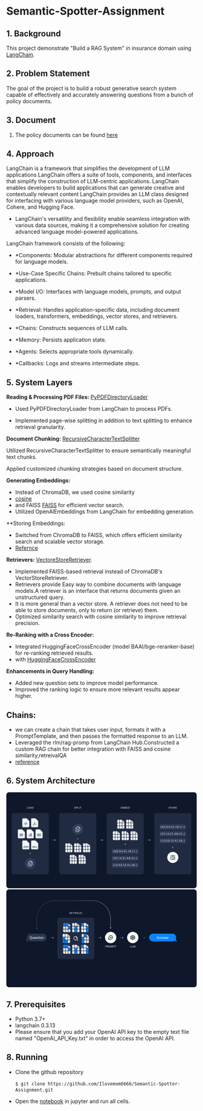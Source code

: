 # Semantic-Spotter-Assignment

## 1. Background

This project demonstrate "Build a RAG System" in insurance domain
using  [LangChain](https://python.langchain.com/docs/introduction/).

## 2. Problem Statement

The goal of the project is to build a robust generative search system capable of effectively and accurately
answering questions from a bunch of policy documents.

## 3. Document

1. The policy documents can be found [here](https://github.com/Ilovemom6666/Semantic-Spotter-Assignment/tree/main/Insurance%20Policy%20Documents)


## 4. Approach 

LangChain is a framework that simplifies the development of LLM applications LangChain offers a suite of tools,
components, and interfaces that simplify the construction of LLM-centric applications. LangChain enables developers to
build applications that can generate creative and contextually relevant content LangChain provides an LLM class designed
for interfacing with various language model providers, such as OpenAI, Cohere, and Hugging Face.

- LangChain's versatility and flexibility enable seamless integration with various data sources, making it a comprehensive
solution for creating advanced language model-powered applications.

LangChain framework consists of the following:

- *Components: Modular abstractions for different components required for language models.

- *Use-Case Specific Chains: Prebuilt chains tailored to specific applications.

- *Model I/O: Interfaces with language models, prompts, and output parsers.

- *Retrieval: Handles application-specific data, including document loaders, transformers, embeddings, vector stores, and retrievers.

- *Chains: Constructs sequences of LLM calls.

- *Memory: Persists application state.

- *Agents: Selects appropriate tools dynamically.

- *Callbacks: Logs and streams intermediate steps.

## 5. System Layers

**Reading & Processing PDF Files:** [PyPDFDirectoryLoader](https://python.langchain.com/api_reference/community/document_loaders/langchain_community.document_loaders.pdf.PyPDFDirectoryLoader.html)

- Used PyPDFDirectoryLoader from LangChain to process PDFs.

- Implemented page-wise splitting in addition to text splitting to enhance retrieval granularity.


**Document Chunking:**  [RecursiveCharacterTextSplitter](https://python.langchain.com/docs/how_to/recursive_text_splitter/)

Utilized RecursiveCharacterTextSplitter to ensure semantically meaningful text chunks.

Applied customized chunking strategies based on document structure.


**Generating Embeddings:** 

- Instead of ChromaDB, we used cosine similarity
- [cosine](https://api.python.langchain.com/en/latest/utils/langchain_community.utils.math.cosine_similarity.html)
- and FAISS [FAISS](https://python.langchain.com/docs/integrations/vectorstores/faiss/) for efficient vector search.
- Utilized OpenAIEmbeddings from LangChain for embedding generation.

**Storing Embeddings:

-  Switched from ChromaDB to FAISS, which offers efficient similarity search and scalable vector storage.
-  [Refernce]((https://python.langchain.com/api_reference/community/vectorstores/langchain_community.vectorstores.faiss.FAISS.html))

**Retrievers:** [VectoreStoreRetriever](https://api.python.langchain.com/en/latest/langchain_api_reference.html#module-langchain.retrievers).

- Implemented FAISS-based retrieval instead of ChromaDB's VectorStoreRetriever.
- Retrievers provide Easy way to combine documents with language models.A retriever is an interface that returns documents given an unstructured query.
- It is more general than a vector store. A retriever does not need to be able to store documents, only to return (or retrieve) them.
- Optimized similarity search with cosine similarity to improve retrieval precision.

**Re-Ranking with a Cross Encoder:**

- Integrated HuggingFaceCrossEncoder (model BAAI/bge-reranker-base) for re-ranking retrieved results.
- with [HuggingFaceCrossEncoder](https://python.langchain.com/api_reference/community/cross_encoders/langchain_community.cross_encoders.huggingface.HuggingFaceCrossEncoder.html)

**Enhancements in Query Handling:**
- Added new question sets to improve model performance.
- Improved the ranking logic to ensure more relevant results appear higher.

## Chains:

 - we can create a chain that takes user input, formats it with a PromptTemplate, and then passes the formatted response to an LLM.
- Leveraged the rlm/rag-promp from LangChain Hub.Constructed a custom RAG chain for better integration with FAISS and cosine similarity,retreivalQA 
- [reference](https://python.langchain.com/docs/versions/migrating_chains/retrieval_qa/)



## 6. System Architecture

![](./Images/arch1.png) 
![](./Images/arch2.png)

## 7. Prerequisites

- Python 3.7+
- langchain 0.3.13
- Please ensure that you add your OpenAI API key to the empty text file named "OpenAI_API_Key.txt" in order to access
  the
  OpenAI API.

## 8. Running

- Clone the github repository
  ```shell
  $ git clone https://github.com/Ilovemom6666/Semantic-Spotter-Assignment.git
  ```
- Open
  the [notebook](https://github.com/Ilovemom6666/Semantic-Spotter-Assignment/blob/main/Semantic-Spotter-LangChain-Assignment%20(1).ipynb)
  in jupyter and run all cells.
